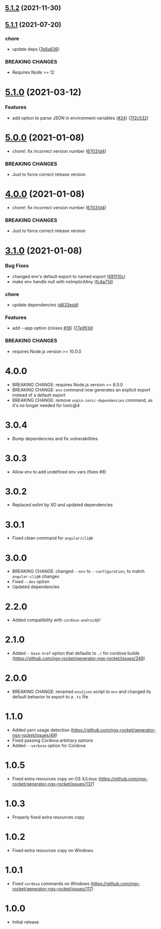 ## [5.1.2](https://github.com/ngx-rocket/scripts/compare/5.1.1...5.1.2) (2021-11-30)

## [5.1.1](https://github.com/ngx-rocket/scripts/compare/5.1.0...5.1.1) (2021-07-20)


### chore

* update deps ([7e8a836](https://github.com/ngx-rocket/scripts/commit/7e8a83625a351f5684c1b75e961504734f17b7dd))


### BREAKING CHANGES

* Requires Node >= 12

# [5.1.0](https://github.com/ngx-rocket/scripts/compare/5.0.0...5.1.0) (2021-03-12)


### Features

* add option to parse JSON in environment variables ([#24](https://github.com/ngx-rocket/scripts/issues/24)) ([7f2c532](https://github.com/ngx-rocket/scripts/commit/7f2c532169c57f7a5c3bc706bad38bdb437dffc7))

# [5.0.0](https://github.com/ngx-rocket/scripts/compare/4.0.1...5.0.0) (2021-01-08)


* chore!: fix incorrect version number ([67031d4](https://github.com/ngx-rocket/scripts/commit/67031d4cd2b758d18db1f5566a895098ea238eda))


### BREAKING CHANGES

* Just to force correct release version

# [4.0.0](https://github.com/ngx-rocket/scripts/compare/3.1.0...4.0.0) (2021-01-08)


* chore!: fix incorrect version number ([67031d4](https://github.com/ngx-rocket/scripts/commit/67031d4cd2b758d18db1f5566a895098ea238eda))


### BREAKING CHANGES

* Just to force correct release version

# [3.1.0](https://github.com/ngx-rocket/scripts/compare/3.0.4...3.1.0) (2021-01-08)


### Bug Fixes

* changed env's default export to named export ([691f10c](https://github.com/ngx-rocket/scripts/commit/691f10c5ad2d3dc53e465c02045910e6642e8838))
* make env handle null with noImplicitAny  ([fc4a71d](https://github.com/ngx-rocket/scripts/commit/fc4a71de8daff044566fff7bd7b532cd4acbd347))


### chore

* update dependencies ([d633edd](https://github.com/ngx-rocket/scripts/commit/d633eddeb96b8625877c561bc87609178f093476))


### Features

* add --app option (closes [#18](https://github.com/ngx-rocket/scripts/issues/18)) ([77e951d](https://github.com/ngx-rocket/scripts/commit/77e951dc49ed897866a61d9bb51759356e0a2f4a))


### BREAKING CHANGES

* requires Node.js version >= 10.0.0

# 4.0.0
- BREAKING CHANGE: requires Node.js version >= 8.0.0
- BREAKING CHANGE: `env` command now generates an explicit export instead of a default export
- BREAKING CHANGE: remove `unpin-ionic-dependencies` command, as it's no longer needed for Ionic@4

# 3.0.4
- Bump dependencies and fix vulnerabilities

# 3.0.3
- Allow env to add undefined env vars (fixes #8)

# 3.0.2
- Replaced eslint by XO and updated dependencies

# 3.0.1
- Fixed clean command for `angular/cli@6`

# 3.0.0
- BREAKING CHANGE: changed `--env` to `--configuration`, to match `angular-cli@6` changes
- Fixed `--dev` option
- Updated dependencies

# 2.2.0
- Added compatibility with `cordova-android@7`

# 2.1.0
- Added `--base-href` option that defaults to `./` for cordova builds (https://github.com/ngx-rocket/generator-ngx-rocket/issues/249)

# 2.0.0
- BREAKING CHANGE: renamed `env2json` script to `env` and changed its default behavior to export to a `.ts` file

# 1.1.0
- Added yarn usage detection (https://github.com/ngx-rocket/generator-ngx-rocket/issues/49)
- Fixed passing Cordova arbitrary options
- Added `--verbose` option for Cordova

# 1.0.5
- Fixed extra resources copy on OS X/Linux (https://github.com/ngx-rocket/generator-ngx-rocket/issues/137)

# 1.0.3
- Properly fixed extra resources copy

# 1.0.2
- Fixed extra resources copy on Windows

# 1.0.1
- Fixed `cordova` commands on Windows (https://github.com/ngx-rocket/generator-ngx-rocket/issues/117)

# 1.0.0
- Initial release
